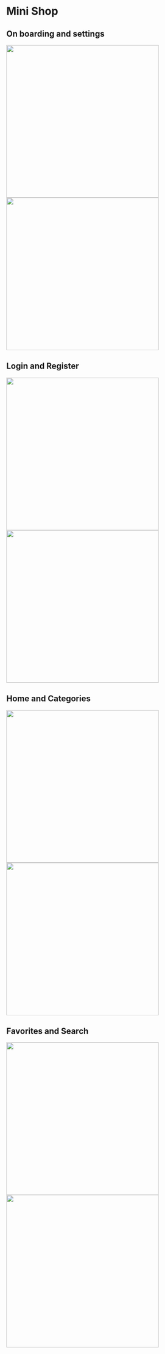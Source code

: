 # Mini Shop


## On boarding and settings
<img src="screenshots/one.jpg" width = "400"> <img src="screenshots/seven.jpg" width = "400">
## Login and Register
<img src="screenshots/two.jpg" width = "400"> <img src="screenshots/three.jpg" width = "400">
## Home and Categories
<img src="screenshots/four.jpg" width = "400"> <img src="screenshots/five.jpg" width = "400">
## Favorites and Search
<img src="screenshots/six.jpg" width = "400"> <img src="screenshots/eight.jpg" width = "400">

